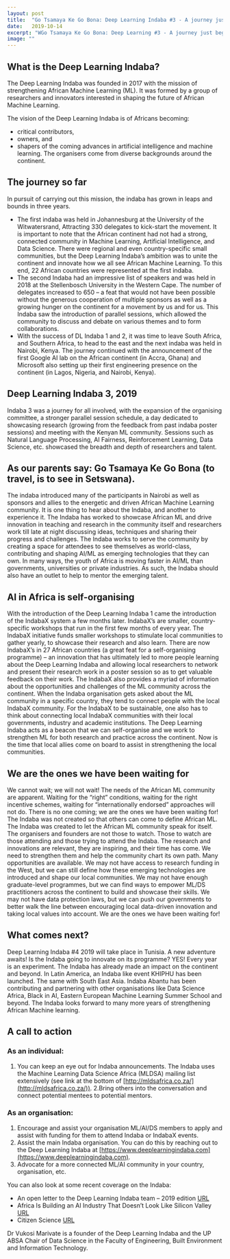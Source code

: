 ```yaml
---
layout: post
title:  "Go Tsamaya Ke Go Bona: Deep Learning Indaba #3 - A journey just beginning."
date:   2019-10-14
excerpt: "WGo Tsamaya Ke Go Bona: Deep Learning #3 - A journey just beginning. By Vukosi Marivate"
image: ""
---
```

## What is the Deep Learning Indaba?

The Deep Learning Indaba was founded in 2017 with the mission of strengthening African Machine Learning (ML). It was formed by a group of researchers and innovators interested in shaping the future of African Machine Learning.

The vision of the Deep Learning Indaba is of Africans becoming:

* critical contributors,
* owners, and
* shapers
of the coming advances in artificial intelligence and machine learning. The organisers come from diverse backgrounds around the continent.

## The journey so far
In pursuit of carrying out this mission, the indaba has grown in leaps and bounds in three years.

* The first indaba was held in Johannesburg at the University of the Witwatersrand, Attracting 330 delegates to kick-start the movement. It is important to note that the African continent had not had a strong, connected community in Machine Learning, Artificial Intelligence, and Data Science. There were regional and even country-specific small communities, but the Deep Learning Indaba’s ambition was to unite the continent and innovate how we all see African Machine Learning. To this end, 22 African countries were represented at the first indaba.
* The second Indaba had an impressive list of speakers and was held in 2018 at the Stellenbosch University in the Western Cape. The number of delegates increased to 650 – a feat that would not have been possible without the generous cooperation of multiple sponsors as well as a growing hunger on the continent for a movement by us and for us. This Indaba saw the introduction of parallel sessions, which allowed the community to discuss and debate on various themes and to form collaborations. 
* With the success of DL Indaba 1 and 2, it was time to leave South Africa, and Southern Africa, to head to the east and the next indaba was held in Nairobi, Kenya. The journey continued with the announcement of the first Google AI lab on the African continent (in Accra, Ghana) and Microsoft also setting up their first engineering presence on the continent (in Lagos, Nigeria, and Nairobi, Kenya).

## Deep Learning Indaba 3, 2019
Indaba 3 was a journey for all involved, with the expansion of the organising committee, a stronger parallel session schedule, a day dedicated to showcasing research (growing from the feedback from past indaba poster sessions) and meeting with the Kenyan ML community. Sessions such as Natural Language Processing, AI Fairness, Reinforcement Learning, Data Science, etc. showcased the breadth and depth of researchers and talent.

## As our parents say: Go Tsamaya Ke Go Bona (to travel, is to see in Setswana).
The indaba introduced many of the participants in Nairobi as well as sponsors and allies to the energetic and driven African Machine Learning community. It is one thing to hear about the Indaba, and another to experience it. The Indaba has worked to showcase African ML and drive innovation in teaching and research in the community itself and researchers work till late at night discussing ideas, techniques and sharing their progress and challenges. The Indaba works to serve the community by creating a space for attendees to see themselves as world-class, contributing and shaping AI/ML as emerging technologies that they can own. In many ways, the youth of Africa is moving faster in AI/ML than governments, universities or private industries. As such, the Indaba should also have an outlet to help to mentor the emerging talent.

## AI in Africa is self-organising
With the introduction of the Deep Learning Indaba 1 came the introduction of the IndabaX system a few months later. IndabaX’s are smaller, country-specific workshops that run in the first few months of every year. The IndabaX initiative funds smaller workshops to stimulate local communities to gather yearly, to showcase their research and also learn. There are now IndabaX’s in 27 African countries (a great feat for a self-organising programme) – an innovation that has ultimately led to more people learning about the Deep Learning Indaba and allowing local researchers to network and present their research work in a poster session so as to get valuable feedback on their work. The IndabaX also provides a myriad of information about the opportunities and challenges of the ML community across the continent. When the Indaba organisation gets asked about the ML community in a specific country, they tend to connect people with the local IndabaX community. For the IndabaX to be sustainable, one also has to think about connecting local IndabaX communities with their local governments, industry and academic institutions. The Deep Learning Indaba acts as a beacon that we can self-organise and we work to strengthen ML for both research and practice across the continent. Now is the time that local allies come on board to assist in strengthening the local communities.

## We are the ones we have been waiting for
We cannot wait; we will not wait! The needs of the African ML community are apparent. Waiting for the “right” conditions, waiting for the right incentive schemes, waiting for “internationally endorsed” approaches will not do. There is no one coming; we are the ones we have been waiting for! The Indaba was not created so that others can come to define African ML. The Indaba was created to let the African ML community speak for itself. The organisers and founders are not those to watch. Those to watch are those attending and those trying to attend the Indaba. The research and innovations are relevant, they are inspiring, and their time has come. We need to strengthen them and help the community chart its own path. Many opportunities are available. We may not have access to research funding in the West, but we can still define how these emerging technologies are introduced and shape our local communities. We may not have enough graduate-level programmes, but we can find ways to empower ML/DS practitioners across the continent to build and showcase their skills. We may not have data protection laws, but we can push our governments to better walk the line between encouraging local data-driven innovation and taking local values into account. We are the ones we have been waiting for!

## What comes next?
Deep Learning Indaba #4 2019 will take place in Tunisia. A new adventure awaits! Is the Indaba going to innovate on its programme? YES! Every year is an experiment. The Indaba has already made an impact on the continent and beyond. In Latin America, an Indaba like event KHIPHU has been launched. The same with South East Asia. Indaba Abantu has been contributing and partnering with other organisations like Data Science Africa, Black in AI, Eastern European Machine Learning Summer School and beyond. The Indaba looks forward to many more years of strengthening African Machine learning.

## A call to action
### As an individual:

1. You can keep an eye out for Indaba announcements. The Indaba uses the Machine Learning Data Science Africa (MLDSA) mailing list extensively (see link at the bottom of [http://mldsafrica.co.za/](http://mldsafrica.co.za/)).
2.Bring others into the conversation and connect potential mentees to potential mentors.

### As an organisation:

1. Encourage and assist your organisation ML/AI/DS members to apply and assist with funding for them to attend Indaba or IndabaX events.
2. Assist the main Indaba organisation. You can do this by reaching out to the Deep Learning Indaba at [https://www.deeplearningindaba.com](https://www.deeplearningindaba.com).
3. Advocate for a more connected ML/AI community in your country, organisation, etc.

You can also look at some recent coverage on the Indaba:

* An open letter to the Deep Learning Indaba team – 2019 edition [URL](https://medium.com/@alienelf/an-open-letter-to-the-deep-learning-indaba-team-2019-edition-6f86fddb1cc8)
* Africa Is Building an AI Industry That Doesn’t Look Like Silicon Valley [URL](https://onezero.medium.com/africa-is-building-an-a-i-industry-that-doesnt-look-like-silicon-valley-72198eba706d)
* Citizen Science [URL](https://medium.com/@emilymuller1991/at-this-years-deep-learning-indaba-in-partnership-with-unesco-we-co-organised-an-ethics-and-f98f7c1b69b8)

Dr Vukosi Marivate is a founder of the Deep Learning Indaba and the UP ABSA Chair of Data Science in the Faculty of Engineering, Built Environment and Information Technology.


